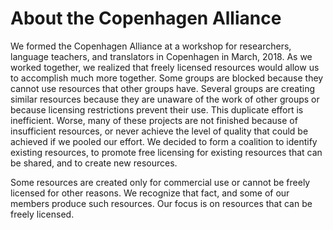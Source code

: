 # About the Copenhagen Alliance

We formed the Copenhagen Alliance at a workshop for researchers, language teachers, and translators in Copenhagen in March, 2018.  As we worked together, we realized that freely licensed resources would allow us to accomplish much more together. Some groups are blocked because they cannot use resources that other groups have. Several groups are creating similar resources because they are unaware of the work of other groups or because licensing restrictions prevent their use. This duplicate effort is inefficient.  Worse, many of these projects are not finished because of insufficient resources, or never achieve the level of quality that could be achieved if we pooled our effort.  We decided to form a coalition to identify existing resources, to promote free licensing for existing resources that can be shared, and to create new resources.

Some resources are created only for commercial use or cannot be freely licensed for other reasons.  We recognize that fact, and some of our members produce such resources. Our focus is on resources that can be freely licensed.
